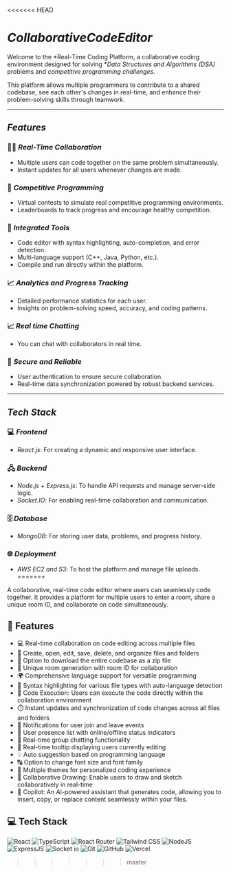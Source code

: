 <<<<<<< HEAD
# *CollaborativeCodeEditor*

Welcome to the *Real-Time Coding Platform, a collaborative coding environment designed for solving **Data Structures and Algorithms (DSA)*  problems and *competitive programming challenges*.

This platform allows multiple programmers to contribute to a shared codebase, see each other's changes in real-time, and enhance their problem-solving skills through teamwork.

---

## *Features*

### 👩‍💻 *Real-Time Collaboration*
- Multiple users can code together on the same problem simultaneously.
- Instant updates for all users whenever changes are made.

### 🚀 *Competitive Programming*
- Virtual contests to simulate real competitive programming environments.
- Leaderboards to track progress and encourage healthy competition.

### 🔧 *Integrated Tools*
- Code editor with syntax highlighting, auto-completion, and error detection.
- Multi-language support (C++, Java, Python, etc.).
- Compile and run directly within the platform.

### 📈 *Analytics and Progress Tracking*
- Detailed performance statistics for each user.
- Insights on problem-solving speed, accuracy, and coding patterns.

### 📈 *Real time Chatting*
- You can chat with collaborators in real time.

### 🔐 *Secure and Reliable*
- User authentication to ensure secure collaboration.
- Real-time data synchronization powered by robust backend services.



---

## *Tech Stack*

### 💻 *Frontend*
- *React.js*: For creating a dynamic and responsive user interface.

### 🖧 *Backend*
- *Node.js + Express.js*: To handle API requests and manage server-side logic.
- *Socket.IO*: For enabling real-time collaboration and communication.

### 🗄 *Database*
- *MongoDB*: For storing user data, problems, and progress history.

### 🌐 *Deployment*
- *AWS EC2 and S3*: To host the platform and manage file uploads.
=======

A collaborative, real-time code editor where users can seamlessly code together. It provides a platform for multiple users to enter a room, share a unique room ID, and collaborate on code simultaneously.


## 🔮 Features

- 💻 Real-time collaboration on code editing across multiple files
- 📁 Create, open, edit, save, delete, and organize files and folders
- 💾 Option to download the entire codebase as a zip file
- 🚀 Unique room generation with room ID for collaboration
- 🌍 Comprehensive language support for versatile programming
- 🌈 Syntax highlighting for various file types with auto-language detection
- 🚀 Code Execution: Users can execute the code directly within the collaboration environment
- ⏱️ Instant updates and synchronization of code changes across all files and folders
- 📣 Notifications for user join and leave events
- 👥 User presence list with online/offline status indicators
- 💬 Real-time group chatting functionality
- 🎩 Real-time tooltip displaying users currently editing
- 💡 Auto suggestion based on programming language
- 🔠 Option to change font size and font family
- 🎨 Multiple themes for personalized coding experience
- 🎨 Collaborative Drawing: Enable users to draw and sketch collaboratively in real-time
- 🤖 Copilot: An AI-powered assistant that generates code, allowing you to insert, copy, or replace content seamlessly within your files.

## 💻 Tech Stack

![React](https://img.shields.io/badge/React-20232A?style=for-the-badge&logo=react&logoColor=61DAFB)
![TypeScript](https://img.shields.io/badge/TypeScript-007ACC?style=for-the-badge&logo=typescript&logoColor=white)
![React Router](https://img.shields.io/badge/React_Router-CA4245?style=for-the-badge&logo=react-router&logoColor=white)
![Tailwind CSS](https://img.shields.io/badge/Tailwind_CSS-38B2AC?style=for-the-badge&logo=tailwind-css&logoColor=white)
![NodeJS](https://img.shields.io/badge/Node.js-43853D?style=for-the-badge&logo=node.js&logoColor=white)
![ExpressJS](https://img.shields.io/badge/Express.js-404D59?style=for-the-badge)
![Socket io](https://img.shields.io/badge/Socket.io-ffffff?style=for-the-badge)
![Git](https://img.shields.io/badge/GIT-E44C30?style=for-the-badge&logo=git&logoColor=white)
![GitHub](https://img.shields.io/badge/GitHub-100000?style=for-the-badge&logo=github&logoColor=white)
![Vercel](https://img.shields.io/badge/Vercel-000000?style=for-the-badge&logo=vercel&logoColor=white)
>>>>>>> master
